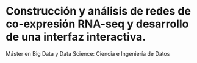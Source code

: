 # Construcción y análisis de redes de co-expresión RNA-seq y desarrollo de una interfaz interactiva.
Máster en Big Data y Data Science: Ciencia e Ingeniería de Datos
